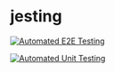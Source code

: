 # jesting

[![Automated E2E Testing](https://github.com/Anclagen/jesting/actions/workflows/e2e-test.yml/badge.svg)](https://github.com/Anclagen/jesting/actions/workflows/e2e-test.yml)

[![Automated Unit Testing](https://github.com/Anclagen/jesting/actions/workflows/unit-test.yml/badge.svg)](https://github.com/Anclagen/jesting/actions/workflows/unit-test.yml)
